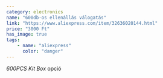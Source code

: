 ```yaml
---
category: electronics
name: "600db-os ellenállás válogatás"
link: "https://www.aliexpress.com/item/32636020144.html"
price: "3000 Ft"
has_image: true
tags: 
    - name: "aliexpress"
      color: "danger"
---
```

*600PCS Kit Box* opció